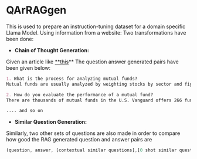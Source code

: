 # QArRAGgen
This is used to prepare an instruction-tuning dataset for a domain specific Llama Model. Using information from a website:
Two transformations have been done:

- **Chain of Thought Generation:**

Given an article like [**this](https://www.investopedia.com/articles/mutualfund/09/analyzing-mutual-fund-risk.asp)** The question answer generated pairs have been given below:

```markdown
1. What is the process for analyzing mutual funds?
Mutual funds are usually analyzed by weighting stocks by sector and figuring out how much management contributed to the portfolio.

2. How do you evaluate the performance of a mutual fund?
There are thousands of mutual funds in the U.S. Vanguard offers 266 funds, and its top 50 performers (by 10-year average returns) had an annual average return of 12.4%.

.... and so on
```

- **Similar Question Generation:**

Similarly, two other sets of questions are also made in order to compare how good the RAG generated question and answer pairs are

```jsx
(question, answer, [contextual similar questions],[0 shot similar questions])
```
